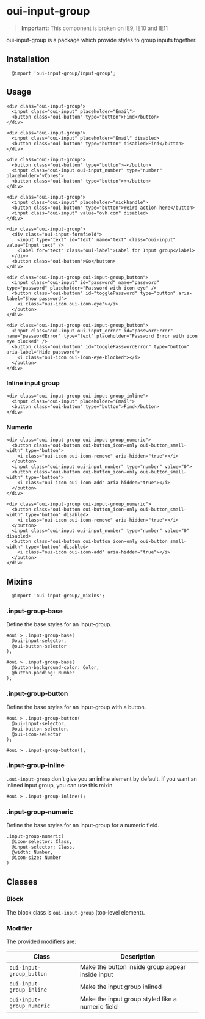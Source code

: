 # oui-input-group

<component-status cx-design="partial" ux="prototype"></component-status>

> **Important:** This component is broken on IE9, IE10 and IE11

oui-input-group is a package which provide styles to group inputs together.

## Installation

```less
  @import 'oui-input-group/input-group';
```

## Usage

```html:preview
<div class="oui-input-group">
  <input class="oui-input" placeholder="Email">
  <button class="oui-button" type="button">Find</button>
</div>

<div class="oui-input-group">
  <input class="oui-input" placeholder="Email" disabled>
  <button class="oui-button" type="button" disabled>Find</button>
</div>

<div class="oui-input-group">
  <button class="oui-button" type="button">-</button>
  <input class="oui-input oui-input_number" type="number" placeholder="vCores">
  <button class="oui-button" type="button">+</button>
</div>

<div class="oui-input-group">
  <input class="oui-input" placeholder="nickhandle">
  <button class="oui-button" type="button">Weird action here</button>
  <input class="oui-input" value="ovh.com" disabled>
</div>

<div class="oui-input-group">
  <div class="oui-input-formfield">
    <input type="text" id="text" name="text" class="oui-input" value="Input text" />
    <label for="text" class="oui-label">Label for Input group</label>
  </div>
  <button class="oui-button">Go</button>
</div>

<div class="oui-input-group oui-input-group_button">
  <input class="oui-input" id="password" name="password" type="password" placeholder="Password with icon eye" />
  <button class="oui-button" id="togglePassword" type="button" aria-label="Show password">
    <i class="oui-icon oui-icon-eye"></i>
  </button>
</div>

<div class="oui-input-group oui-input-group_button">
  <input class="oui-input oui-input_error" id="passwordError" name="passwordError" type="text" placeholder="Password Error with icon eye blocked" />
  <button class="oui-button" id="togglePasswordError" type="button" aria-label="Hide password">
    <i class="oui-icon oui-icon-eye-blocked"></i>
  </button>
</div>
```

### Inline input group

```html:preview
<div class="oui-input-group oui-input-group_inline">
  <input class="oui-input" placeholder="Email">
  <button class="oui-button" type="button">Find</button>
</div>
```

### Numeric

```html:preview
<div class="oui-input-group oui-input-group_numeric">
  <button class="oui-button oui-button_icon-only oui-button_small-width" type="button">
    <i class="oui-icon oui-icon-remove" aria-hidden="true"></i>
  </button>
  <input class="oui-input oui-input_number" type="number" value="0">
  <button class="oui-button oui-button_icon-only oui-button_small-width" type="button">
    <i class="oui-icon oui-icon-add" aria-hidden="true"></i>
  </button>
</div>

<div class="oui-input-group oui-input-group_numeric">
  <button class="oui-button oui-button_icon-only oui-button_small-width" type="button" disabled>
    <i class="oui-icon oui-icon-remove" aria-hidden="true"></i>
  </button>
  <input class="oui-input oui-input_number" type="number" value="0" disabled>
  <button class="oui-button oui-button_icon-only oui-button_small-width" type="button" disabled>
    <i class="oui-icon oui-icon-add" aria-hidden="true"></i>
  </button>
</div>
```

## Mixins

```less
  @import 'oui-input-group/_mixins';
```

### .input-group-base

Define the base styles for an input-group.

```less
#oui > .input-group-base(
  @oui-input-selector,
  @oui-button-selector
);
```

```less
#oui > .input-group-base(
  @button-background-color: Color,
  @button-padding: Number
);
```

### .input-group-button

Define the base styles for an input-group with a button.

```less
#oui > .input-group-button(
  @oui-input-selector,
  @oui-button-selector,
  @oui-icon-selector
);
```

```less
#oui > .input-group-button();
```

### .input-group-inline

`.oui-input-group` don't give you an inline element by default. If you want an inlined input group, you can use this mixin.

```less
#oui > .input-group-inline();
```

### .input-group-numeric

Define the base styles for an input-group for a numeric field.

```less
.input-group-numeric(
  @icon-selector: Class,
  @input-selector: Class,
  @width: Number,
  @icon-size: Number
)
```

## Classes

### Block

The block class is `oui-input-group` (top-level element).

### Modifier

The provided modifiers are:

| Class                       | Description                                         |
| --------------------------- | --------------------------------------------------- |
| `oui-input-group_button`    | Make the button inside group appear inside input    |
| `oui-input-group_inline`    | Make the input group inlined                        |
| `oui-input-group_numeric`   | Make the input group styled like a numeric field    |
